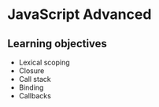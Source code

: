 # JavaScript Advanced

## Learning objectives

- Lexical scoping
- Closure
- Call stack
- Binding
- Callbacks
